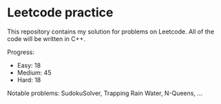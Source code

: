 # Leetcode practice

This repository contains my solution for problems on Leetcode. All of the code will be written in C++.

Progress:

- Easy: 18
- Medium: 45
- Hard: 18

Notable problems: SudokuSolver, Trapping Rain Water, N-Queens, ...
